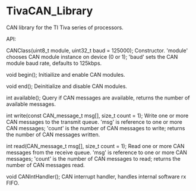 # TivaCAN_Library
CAN library for the TI Tiva series of processors.   

API:

  CANClass(uint8_t module, uint32_t baud = 125000);   Constructor. 'module' chooses CAN module instance on device (0 or 1); 'baud' sets the CAN module baud rate, defaults to 125kbps.  

  void begin();   Initiailize and enable CAN modules.

  void end();    Deinitialize and disable CAN modules.

  int available();   Query if CAN messages are available, returns the number of available messages.  

  int write(const CAN_message_t msg[], size_t count = 1);   Write one or more CAN messages to the transmit queue.  'msg' is  reference to one or more CAN messages; 'count' is the number of CAN messages to write; returns the number of CAN messages written.

  int read(CAN_message_t msg[], size_t count = 1);  Read one or more CAN messages from the receive queue. 'msg' is reference to one or more CAN messages; 'count' is the number of CAN messages to read; returns the number of CAN messages read. 

  void CANIntHandler();   CAN interrupt handler, handles internal software rx FIFO.  
